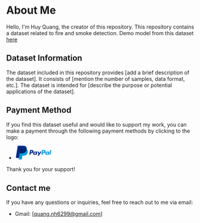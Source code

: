# About Me

Hello, I'm Huy Quang, the creator of this repository. This repository
contains a dataset related to fire and smoke detection. Demo model from this dataset [here](https://youtu.be/BP7G_zsJhYc)

## Dataset Information

The dataset included in this repository provides [add a brief description
of the dataset]. It consists of [mention the number of samples, data
format, etc.]. The dataset is intended for [describe the purpose or
potential applications of the dataset].

## Payment Method

If you find this dataset useful and would like to support my work, you can make a payment through the following payment methods by clicking to the logo:

- <a href="https://www.paypal.com/paypalme/huywang99"><img src="./logo/paypal.png" alt="PayPal" width="100"></a>

Thank you for your support!

## Contact me

If you have any questions or inquiries, feel free to reach out to me via email:

- Gmail: [quang.nh6299@gmail.com]
